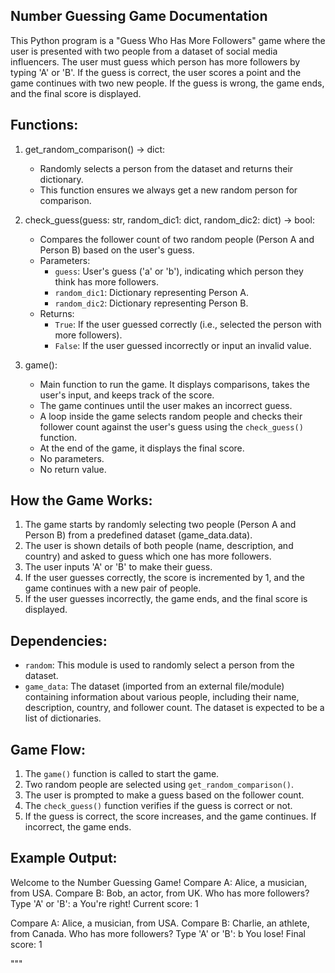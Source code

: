 
Number Guessing Game Documentation
----------------------------------

This Python program is a "Guess Who Has More Followers" game where the user is presented with two people from a dataset 
of social media influencers. The user must guess which person has more followers by typing 'A' or 'B'. If the guess is 
correct, the user scores a point and the game continues with two new people. If the guess is wrong, the game ends, 
and the final score is displayed.

Functions:
----------
1. get_random_comparison() -> dict:
   - Randomly selects a person from the dataset and returns their dictionary.
   - This function ensures we always get a new random person for comparison.

2. check_guess(guess: str, random_dic1: dict, random_dic2: dict) -> bool:
   - Compares the follower count of two random people (Person A and Person B) based on the user's guess.
   - Parameters:
     - `guess`: User's guess ('a' or 'b'), indicating which person they think has more followers.
     - `random_dic1`: Dictionary representing Person A.
     - `random_dic2`: Dictionary representing Person B.
   - Returns:
     - `True`: If the user guessed correctly (i.e., selected the person with more followers).
     - `False`: If the user guessed incorrectly or input an invalid value.

3. game():
   - Main function to run the game. It displays comparisons, takes the user's input, and keeps track of the score.
   - The game continues until the user makes an incorrect guess.
   - A loop inside the game selects random people and checks their follower count against the user's guess using 
     the `check_guess()` function.
   - At the end of the game, it displays the final score.
   - No parameters.
   - No return value.

How the Game Works:
-------------------
1. The game starts by randomly selecting two people (Person A and Person B) from a predefined dataset (game_data.data).
2. The user is shown details of both people (name, description, and country) and asked to guess which one has more 
   followers.
3. The user inputs 'A' or 'B' to make their guess.
4. If the user guesses correctly, the score is incremented by 1, and the game continues with a new pair of people.
5. If the user guesses incorrectly, the game ends, and the final score is displayed.

Dependencies:
-------------
- `random`: This module is used to randomly select a person from the dataset.
- `game_data`: The dataset (imported from an external file/module) containing information about various people, 
  including their name, description, country, and follower count. The dataset is expected to be a list of dictionaries.

Game Flow:
----------
1. The `game()` function is called to start the game.
2. Two random people are selected using `get_random_comparison()`.
3. The user is prompted to make a guess based on the follower count.
4. The `check_guess()` function verifies if the guess is correct or not.
5. If the guess is correct, the score increases, and the game continues. If incorrect, the game ends.

Example Output:
---------------
Welcome to the Number Guessing Game!
Compare A: Alice, a musician, from USA.
Compare B: Bob, an actor, from UK.
Who has more followers? Type 'A' or 'B': a
You're right! Current score: 1

Compare A: Alice, a musician, from USA.
Compare B: Charlie, an athlete, from Canada.
Who has more followers? Type 'A' or 'B': b
You lose! Final score: 1

"""

